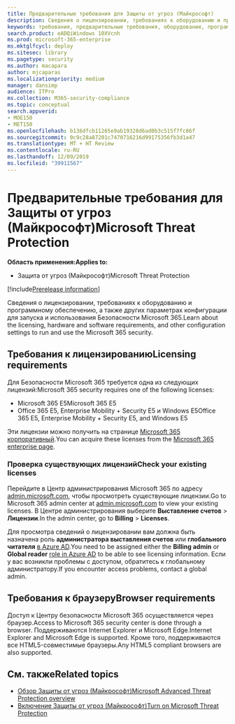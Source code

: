 ```yaml
---
title: Предварительные требования для Защиты от угроз (Майкрософт)
description: Сведения о лицензировании, требованиях к оборудованию и программному обеспечению, а также других параметрах конфигурации Защиты от угроз (Майкрософт)
keywords: требования, предварительные требования, оборудование, программное обеспечение, браузер
search.product: eADQiWindows 10XVcnh
ms.prod: microsoft-365-enterprise
ms.mktglfcycl: deploy
ms.sitesec: library
ms.pagetype: security
ms.author: macapara
author: mjcaparas
ms.localizationpriority: medium
manager: dansimp
audience: ITPro
ms.collection: M365-security-compliance
ms.topic: conceptual
search.appverid:
- MOE150
- MET150
ms.openlocfilehash: b136dfcb11265e9ab19328d6ad0b3c515f7fc86f
ms.sourcegitcommit: 0c9c28a87201c7470716216d99175356fb3d1a47
ms.translationtype: MT + HT Review
ms.contentlocale: ru-RU
ms.lasthandoff: 12/09/2019
ms.locfileid: "39911567"
---
```

# <a name="microsoft-threat-protection-prerequisites"></a><span data-ttu-id="d2343-104">Предварительные требования для Защиты от угроз (Майкрософт)</span><span class="sxs-lookup"><span data-stu-id="d2343-104">Microsoft Threat Protection</span></span>

<span data-ttu-id="d2343-105">**Область применения:**</span><span class="sxs-lookup"><span data-stu-id="d2343-105">**Applies to:**</span></span>
- <span data-ttu-id="d2343-106">Защита от угроз (Майкрософт)</span><span class="sxs-lookup"><span data-stu-id="d2343-106">Microsoft Threat Protection</span></span>

[!include[Prerelease information](prerelease.md)]

<span data-ttu-id="d2343-107">Сведения о лицензировании, требованиях к оборудованию и программному обеспечению, а также других параметрах конфигурации для запуска и использования Безопасности Microsoft 365.</span><span class="sxs-lookup"><span data-stu-id="d2343-107">Learn about the licensing, hardware and software requirements, and other configuration settings to run and use the Microsoft 365 security.</span></span>

## <a name="licensing-requirements"></a><span data-ttu-id="d2343-108">Требования к лицензированию</span><span class="sxs-lookup"><span data-stu-id="d2343-108">Licensing requirements</span></span>
<span data-ttu-id="d2343-109">Для Безопасности Microsoft 365 требуется одна из следующих лицензий:</span><span class="sxs-lookup"><span data-stu-id="d2343-109">Microsoft 365 security requires one of the following licenses:</span></span>

- <span data-ttu-id="d2343-110">Microsoft 365 E5</span><span class="sxs-lookup"><span data-stu-id="d2343-110">Microsoft 365 E5</span></span> 
- <span data-ttu-id="d2343-111">Office 365 E5, Enterprise Mobility + Security E5 и Windows E5</span><span class="sxs-lookup"><span data-stu-id="d2343-111">Office 365 E5, Enterprise Mobility + Security E5, and Windows E5</span></span>

<span data-ttu-id="d2343-112">Эти лицензии можно получить на странице [Microsoft 365 корпоративный](https://www.microsoft.com/en-us/microsoft-365/enterprise).</span><span class="sxs-lookup"><span data-stu-id="d2343-112">You can acquire these licenses from the [Microsoft 365 enterprise page](https://www.microsoft.com/en-us/microsoft-365/enterprise).</span></span>

### <a name="check-your-existing--licenses"></a><span data-ttu-id="d2343-113">Проверка существующих лицензий</span><span class="sxs-lookup"><span data-stu-id="d2343-113">Check your existing  licenses</span></span>
<span data-ttu-id="d2343-114">Перейдите в Центр администрирования Microsoft 365 по адресу [admin.microsoft.com](https://admin.microsoft.com/), чтобы просмотреть существующие лицензии.</span><span class="sxs-lookup"><span data-stu-id="d2343-114">Go to Microsoft 365 admin center at [admin.microsoft.com](https://admin.microsoft.com/) to view your existing licenses.</span></span> <span data-ttu-id="d2343-115">В Центре администрирования выберите **Выставление счетов** > **Лицензии**.</span><span class="sxs-lookup"><span data-stu-id="d2343-115">In the admin center, go to **Billing** > **Licenses**.</span></span>

<span data-ttu-id="d2343-116">Для просмотра сведений о лицензировании вам должна быть назначена роль **администратора выставления счетов** или **глобального читателя** [в Azure AD](https://docs.microsoft.com/azure/active-directory/users-groups-roles/directory-assign-admin-roles#available-roles).</span><span class="sxs-lookup"><span data-stu-id="d2343-116">You need to be assigned either the **Billing admin** or **Global reader** [role in Azure AD](https://docs.microsoft.com/azure/active-directory/users-groups-roles/directory-assign-admin-roles#available-roles) to be able to see licensing information.</span></span> <span data-ttu-id="d2343-117">Если у вас возникли проблемы с доступом, обратитесь к глобальному администратору.</span><span class="sxs-lookup"><span data-stu-id="d2343-117">If you encounter access problems, contact a global admin.</span></span>  

## <a name="browser-requirements"></a><span data-ttu-id="d2343-118">Требования к браузеру</span><span class="sxs-lookup"><span data-stu-id="d2343-118">Browser requirements</span></span>
<span data-ttu-id="d2343-119">Доступ к Центру безопасности Microsoft 365 осуществляется через браузер.</span><span class="sxs-lookup"><span data-stu-id="d2343-119">Access to Microsoft 365 security center is done through a browser.</span></span> <span data-ttu-id="d2343-120">Поддерживаются Internet Explorer и Microsoft Edge.</span><span class="sxs-lookup"><span data-stu-id="d2343-120">Internet Explorer and Microsoft Edge is supported.</span></span> <span data-ttu-id="d2343-121">Кроме того, поддерживаются все HTML5-совместимые браузеры.</span><span class="sxs-lookup"><span data-stu-id="d2343-121">Any HTML5 compliant browsers are also supported.</span></span>

## <a name="related-topics"></a><span data-ttu-id="d2343-122">См. также</span><span class="sxs-lookup"><span data-stu-id="d2343-122">Related topics</span></span>
- [<span data-ttu-id="d2343-123">Обзор Защиты от угроз (Майкрософт)</span><span class="sxs-lookup"><span data-stu-id="d2343-123">Microsoft Advanced Threat Protection overview</span></span>](microsoft-threat-protection.md)
- [<span data-ttu-id="d2343-124">Включение Защиты от угроз (Майкрософт)</span><span class="sxs-lookup"><span data-stu-id="d2343-124">Turn on Microsoft Threat Protection</span></span>](mtp-enable.md)